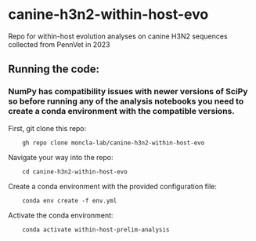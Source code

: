 # canine-h3n2-within-host-evo
Repo for within-host evolution analyses on canine H3N2 sequences collected from PennVet in 2023

## Running the code:

### NumPy has compatibility issues with newer versions of SciPy so before running any of the analysis notebooks you need to create a conda environment with the compatible versions.

First, git clone this repo:

		gh repo clone moncla-lab/canine-h3n2-within-host-evo

Navigate your way into the repo:

		cd canine-h3n2-within-host-evo
		
Create a conda environment with the provided configuration file:

		conda env create -f env.yml
		
Activate the conda environment:

		conda activate within-host-prelim-analysis
